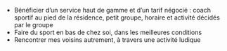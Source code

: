- Bénéficier d’un service haut de gamme et d’un tarif négocié : coach sportif au pied de la résidence, petit groupe, horaire et activité décidés par le groupe​
- Faire du sport en bas de chez soi, dans les meilleures conditions​
- Rencontrer mes voisins autrement, à travers une activité ludique​